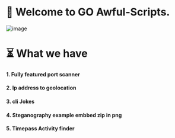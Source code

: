 # 🤠 Welcome to GO Awful-Scripts.
![image](https://user-images.githubusercontent.com/83164668/122456297-068ac300-cfcb-11eb-82fa-22e56d8374ee.png)

# ⏳ What we have
#### 1. Fully featured port scanner
#### 2. Ip address to geolocation
#### 3. cli Jokes
#### 4. Steganography example embbed zip in png
#### 5. Timepass Activity finder
